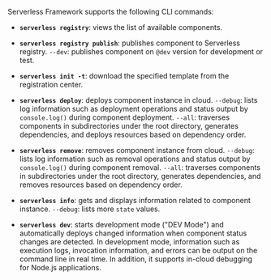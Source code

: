 Serverless Framework supports the following CLI commands:
- **`serverless registry`**: views the list of available components.

- **`serverless registry publish`**: publishes component to Serverless registry.
`--dev`: publishes component on `@dev` version for development or test.

- **`serverless init -t`**: download the specified template from the registration center.

- **`serverless deploy`**: deploys component instance in cloud.
`--debug`: lists log information such as deployment operations and status output by `console.log()` during component deployment.
`--all`: traverses components in subdirectories under the root directory, generates dependencies, and deploys resources based on dependency order.

- **`serverless remove`**: removes component instance from cloud.
`--debug`: lists log information such as removal operations and status output by `console.log()` during component removal.
`--all`: traverses components in subdirectories under the root directory, generates dependencies, and removes resources based on dependency order.

- **`serverless info`**: gets and displays information related to component instance.
`--debug`: lists more `state` values.

- **`serverless dev`**: starts development mode ("DEV Mode") and automatically deploys changed information when component status changes are detected. In development mode, information such as execution logs, invocation information, and errors can be output on the command line in real time. In addition, it supports in-cloud debugging for Node.js applications.

